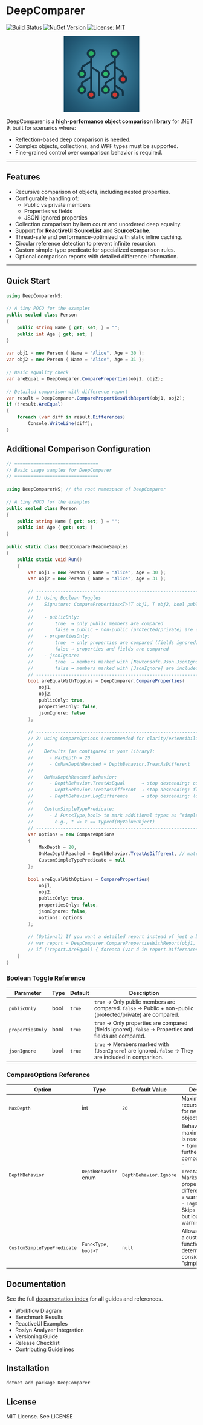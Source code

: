 ﻿# DeepComparer

[![Build Status](https://github.com/LetMeInside/DeepComparer/actions/workflows/ci.yml/badge.svg)](https://github.com/LetMeInside/DeepComparer/actions/workflows/ci.yml)
[![NuGet Version](https://img.shields.io/nuget/v/DeepComparer.svg)](https://www.nuget.org/packages/DeepComparer)
[![License: MIT](https://img.shields.io/badge/License-MIT-yellow.svg)](LICENSE)

<p align="center">
  <img src="src/DeepComparer/assets/logo.png" alt="DeepComparer Logo" width="200"/>
</p>

DeepComparer is a **high-performance object comparison library** for .NET 9, built for scenarios where:
- Reflection-based deep comparison is needed.
- Complex objects, collections, and WPF types must be supported.
- Fine-grained control over comparison behavior is required.

---

## Features
- Recursive comparison of objects, including nested properties.
- Configurable handling of:
  - Public vs private members
  - Properties vs fields
  - JSON-ignored properties
- Collection comparison by item count and unordered deep equality.
- Support for **ReactiveUI SourceList** and **SourceCache**.
- Thread-safe and performance-optimized with static inline caching.
- Circular reference detection to prevent infinite recursion.
- Custom simple-type predicate for specialized comparison rules.
- Optional comparison reports with detailed difference information.

---

## Quick Start
```csharp
using DeepComparerNS;

// A tiny POCO for the examples
public sealed class Person
{
    public string Name { get; set; } = "";
    public int Age { get; set; }
}

var obj1 = new Person { Name = "Alice", Age = 30 };
var obj2 = new Person { Name = "Alice", Age = 31 };

// Basic equality check
var areEqual = DeepComparer.CompareProperties(obj1, obj2);

// Detailed comparison with difference report
var result = DeepComparer.ComparePropertiesWithReport(obj1, obj2);
if (!result.AreEqual)
{
    foreach (var diff in result.Differences)
        Console.WriteLine(diff);
}
```

## Additional Comparison Configuration

```csharp
// ===============================
// Basic usage samples for DeepComparer
// ===============================

using DeepComparerNS; // the root namespace of DeepComparer

// A tiny POCO for the examples
public sealed class Person
{
    public string Name { get; set; } = "";
    public int Age { get; set; }
}

public static class DeepComparerReadmeSamples
{
    public static void Run()
    {
        var obj1 = new Person { Name = "Alice", Age = 30 };
        var obj2 = new Person { Name = "Alice", Age = 31 };

        // --------------------------------------------------------------------
        // 1) Using Boolean Toggles
        //    Signature: CompareProperties<T>(T obj1, T obj2, bool publicOnly = true, bool propertiesOnly = true, bool jsonIgnore = true)
        //
        //    - publicOnly:
        //        true  → only public members are compared
        //        false → public + non-public (protected/private) are compared
        //    - propertiesOnly:
        //        true  → only properties are compared (fields ignored)
        //        false → properties and fields are compared
        //    - jsonIgnore:
        //        true  → members marked with [Newtonsoft.Json.JsonIgnore] are ignored
        //        false → members marked with [JsonIgnore] are included in comparison
        // --------------------------------------------------------------------
        bool areEqualWithToggles = DeepComparer.CompareProperties(
            obj1,
            obj2,
            publicOnly: true,
            propertiesOnly: false,
            jsonIgnore: false
        );

        // --------------------------------------------------------------------
        // 2) Using CompareOptions (recommended for clarity/extensibility)
        //
        //    Defaults (as configured in your library):
        //      - MaxDepth = 20
        //      - OnMaxDepthReached = DepthBehavior.TreatAsDifferent
        //
        //    OnMaxDepthReached behavior:
        //      - DepthBehavior.TreatAsEqual      → stop descending; consider that branch equal
        //      - DepthBehavior.TreatAsDifferent  → stop descending; flag that branch as different (default)
        //      - DepthBehavior.LogDifference     → stop descending; log a warning to debug output
        //
        //    CustomSimpleTypePredicate:
        //      - A Func<Type,bool> to mark additional types as “simple” (compared directly),
        //        e.g., t => t == typeof(MyValueObject)
        // --------------------------------------------------------------------
        var options = new CompareOptions
        {
            MaxDepth = 20,
            OnMaxDepthReached = DepthBehavior.TreatAsDifferent, // matches your default
            CustomSimpleTypePredicate = null
        };

        bool areEqualWithOptions = CompareProperties(
            obj1,
            obj2,
            publicOnly: true,
            propertiesOnly: false,
            jsonIgnore: false,
            options: options
        );

        // (Optional) If you want a detailed report instead of just a bool:
        // var report = DeepComparer.ComparePropertiesWithReport(obj1, obj2, true, false, false, options);
        // if (!report.AreEqual) { foreach (var d in report.Differences) System.Diagnostics.Debug.WriteLine(d); }
    }
}

```
### Boolean Toggle Reference

| Parameter       | Type  | Default | Description |
|-----------------|-------|---------|-------------|
| `publicOnly`    | bool  | `true`  | `true` → Only public members are compared. `false` → Public + non-public (protected/private) are compared. |
| `propertiesOnly`| bool  | `true`  | `true` → Only properties are compared (fields ignored). `false` → Properties and fields are compared. |
| `jsonIgnore`    | bool  | `true`  | `true` → Members marked with `[JsonIgnore]` are ignored. `false` → They are included in comparison. |

### CompareOptions Reference

| Option                     | Type                                   | Default Value                   | Description |
|---------------------------|----------------------------------------|---------------------------------|-------------|
| `MaxDepth`                | int                                    | `20`                            | Maximum recursion depth for nested objects. |
| `DepthBehavior`           | `DepthBehavior` enum                  | `DepthBehavior.Ignore`          | Behavior when maximum depth is reached: <br> - `Ignore`: Skips further nested comparisons.<br> - `TreatAsDifferent`: Marks remaining properties as different and logs a warning.<br> - `LogDifference`: Skips comparison but logs a warning. |
| `CustomSimpleTypePredicate` | `Func<Type, bool>?`                   | `null`                          | Allows specifying a custom function to determine what is considered a "simple type". |


## Documentation

See the full [documentation index](docs/index.md) for all guides and references.

- Workflow Diagram
- Benchmark Results
- ReactiveUI Examples
- Roslyn Analyzer Integration
- Versioning Guide
- Release Checklist
- Contributing Guidelines


## Installation

```powershell
dotnet add package DeepComparer
```

## License

MIT License. See LICENSE

